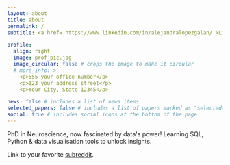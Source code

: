 ```yaml
---
layout: about
title: about
permalink: /
subtitle: <a href='https://www.linkedin.com/in/alejandralopezgalan/'>LinkedIn</a>. 

profile:
  align: right
  image: prof_pic.jpg
  image_circular: false # crops the image to make it circular
  # more_info: >
    <p>555 your office number</p>
    <p>123 your address street</p>
    <p>Your City, State 12345</p>

news: false # includes a list of news items
selected_papers: false # includes a list of papers marked as "selected={true}"
social: true # includes social icons at the bottom of the page
---
```


PhD in Neuroscience, now fascinated by data's power! Learning SQL, Python & data visualisation tools to unlock insights. 

Link to your favorite [subreddit](http://reddit.com). 

